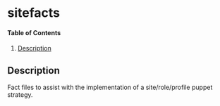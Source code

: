 # sitefacts

#### Table of Contents

1. [Description](#description)

## Description

Fact files to assist with the implementation of a site/role/profile puppet strategy.
